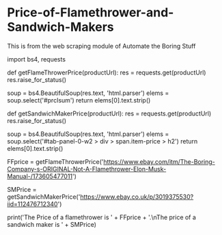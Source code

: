 # Price-of-Flamethrower-and-Sandwich-Makers
This is from the web scraping module of Automate the Boring Stuff 

import bs4, requests

def getFlameThrowerPrice(productUrl):
        res = requests.get(productUrl)
        res.raise_for_status()

soup = bs4.BeautifulSoup(res.text, 'html.parser')
        elems = soup.select('#prcIsum')
        return elems[0].text.strip()


def getSandwichMakerPrice(productUrl):
        res = requests.get(productUrl)
        res.raise_for_status()

soup = bs4.BeautifulSoup(res.text, 'html.parser')
        elems = soup.select('#tab-panel-0-w2 > div > span.item-price > h2')
        return elems[0].text.strip()

FFprice = getFlameThrowerPrice('https://www.ebay.com/itm/The-Boring-Company-s-ORIGINAL-Not-A-Flamethrower-Elon-Musk-Manual-/173605477011')

SMPrice = getSandwichMakerPrice('https://www.ebay.co.uk/p/3019375530?iid=112476712340')

print('The Price of a flamethrower is ' + FFprice + '.\nThe price of a sandwich maker is ' + SMPrice)

